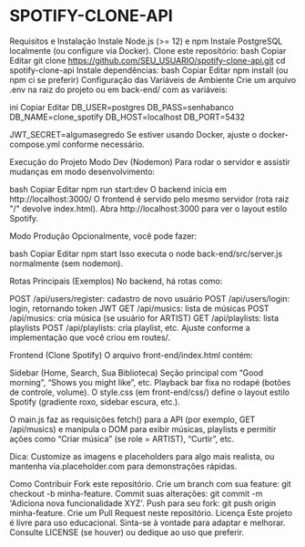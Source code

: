 # SPOTIFY-CLONE-API


Requisitos e Instalação
Instale Node.js (>= 12) e npm
Instale PostgreSQL localmente (ou configure via Docker).
Clone este repositório:
bash
Copiar
Editar
git clone https://github.com/SEU_USUARIO/spotify-clone-api.git
cd spotify-clone-api
Instale dependências:
bash
Copiar
Editar
npm install
(ou npm ci se preferir)
Configuração das Variáveis de Ambiente
Crie um arquivo .env na raiz do projeto ou em back-end/ com as variáveis:

ini
Copiar
Editar
DB_USER=postgres
DB_PASS=senhabanco
DB_NAME=clone_spotify
DB_HOST=localhost
DB_PORT=5432

JWT_SECRET=algumasegredo
Se estiver usando Docker, ajuste o docker-compose.yml conforme necessário.

Execução do Projeto
Modo Dev (Nodemon)
Para rodar o servidor e assistir mudanças em modo desenvolvimento:

bash
Copiar
Editar
npm run start:dev
O backend inicia em http://localhost:3000/
O frontend é servido pelo mesmo servidor (rota raiz "/" devolve index.html).
Abra http://localhost:3000 para ver o layout estilo Spotify.

Modo Produção
Opcionalmente, você pode fazer:

bash
Copiar
Editar
npm start
Isso executa o node back-end/src/server.js normalmente (sem nodemon).

Rotas Principais (Exemplos)
No backend, há rotas como:

POST /api/users/register: cadastro de novo usuário
POST /api/users/login: login, retornando token JWT
GET /api/musics: lista de músicas
POST /api/musics: cria música (se usuário for ARTIST)
GET /api/playlists: lista playlists
POST /api/playlists: cria playlist, etc.
Ajuste conforme a implementação que você criou em routes/.

Frontend (Clone Spotify)
O arquivo front-end/index.html contém:

Sidebar (Home, Search, Sua Biblioteca)
Seção principal com “Good morning”, “Shows you might like”, etc.
Playback bar fixa no rodapé (botões de controle, volume).
O style.css (em front-end/css/) define o layout estilo Spotify (gradiente roxo, sidebar escura, etc.).

O main.js faz as requisições fetch() para a API (por exemplo, GET /api/musics) e manipula o DOM para exibir músicas, playlists e permitir ações como “Criar música” (se role = ARTIST), “Curtir”, etc.

Dica: Customize as imagens e placeholders para algo mais realista, ou mantenha via.placeholder.com para demonstrações rápidas.

Como Contribuir
Fork este repositório.
Crie um branch com sua feature: git checkout -b minha-feature.
Commit suas alterações: git commit -m 'Adiciona nova funcionalidade XYZ'.
Push para seu fork: git push origin minha-feature.
Crie um Pull Request neste repositório.
Licença
Este projeto é livre para uso educacional. Sinta-se à vontade para adaptar e melhorar. Consulte LICENSE (se houver) ou dedique ao uso que preferir.
